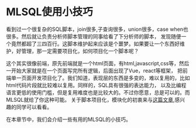 # MLSQL使用小技巧

看到过一个很复杂的SQL脚本，join很多,子查询很多，union很多，case when也很多。然后就让负责分析师脚本管理的同事给看了下分析师的脚本，
发现随便一个竟然都超了三四百行。这脚本维护起来应该是个噩梦。如果要让一个东西好维护，好管理，那一定需要项目化，如何项目化一个脚本呢？

这个其实很像前端，原先前端就是一个html页面，有html,javascript,css等，然后一开始大家就是在一个页面写完所有逻辑，后面出现了Vue，react等框架，
把前端单一页面开发项目化了。我们知道，表现层的东西是多变的，难以复用的，比如html代码片段就比较难以复用。同样的，SQL具有很强的表达能力，
以及比编程语言更低的使用门槛，但是复用难度也是比较大的。不过你愿意，总是可以的。而MLSQL就给了你这种可能。
关于脚本项目化，模块化的初衷来与[这篇文章](https://www.jianshu.com/p/239415ef4385),感兴趣的同学可以看看。

在本章节中，我们会介绍一些有用的MLSQL的小技巧。
